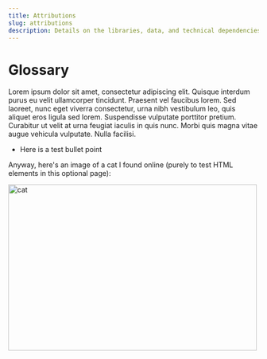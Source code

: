 ```yaml
---
title: Attributions
slug: attributions
description: Details on the libraries, data, and technical dependencies used within the CReDo project.
---
```


<h1>Glossary</h1>

<p>Lorem ipsum dolor sit amet, consectetur adipiscing elit. Quisque interdum purus eu velit ullamcorper tincidunt. Praesent vel faucibus lorem. Sed laoreet, nunc eget viverra consectetur, urna nibh vestibulum leo, quis aliquet eros ligula sed lorem. Suspendisse vulputate porttitor pretium. Curabitur ut velit at urna feugiat iaculis in quis nunc. Morbi quis magna vitae augue vehicula vulputate. Nulla facilisi.</p>

<ul>
    <li>Here is a test bullet point</li>
</ul>

<p>Anyway, here's an image of a cat I found online (purely to test HTML elements in this optional page):</p>

<img src="https://i.pinimg.com/564x/86/de/a8/86dea8830dd6345788d2e09e9bac91a2.jpg" alt="cat" width="500" height="334">
